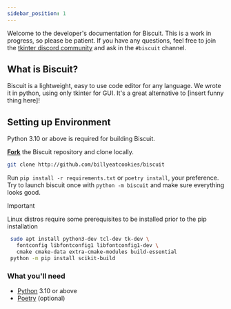```yaml
---
sidebar_position: 1
---
```


Welcome to the developer's documentation for Biscuit. This is a work in progress, so please be patient. If you have any questions, feel free to join the [tkinter discord community](https://dsc.gg/tkinter) and ask in the `#biscuit` channel. 


## What is Biscuit?

Biscuit is a lightweight, easy to use code editor for any language. We wrote it in python, using only tkinter for GUI. It's a great alternative to [insert funny thing here]!

## Setting up Environment

Python 3.10 or above is required for building Biscuit.

[**Fork**](https://docs.github.com/en/get-started/quickstart/fork-a-repo) the Biscuit repository and clone locally. 
```bash
git clone http://github.com/billyeatcookies/biscuit
```
Run `pip install -r requirements.txt` or `poetry install`, your preference. Try to launch biscuit once with `python -m biscuit` and make sure everything looks good.


> [!IMPORTANT]
> Linux distros require some prerequisites to be installed prior to the pip installation
> ```bash
>  sudo apt install python3-dev tcl-dev tk-dev \
>    fontconfig libfontconfig1 libfontconfig1-dev \
>    cmake cmake-data extra-cmake-modules build-essential
>  python -m pip install scikit-build
> ```

### What you'll need

- [Python](https://python.org/en/download/) 3.10 or above
- [Poetry](https://python-poetry.org/docs/#installation) (optional)
